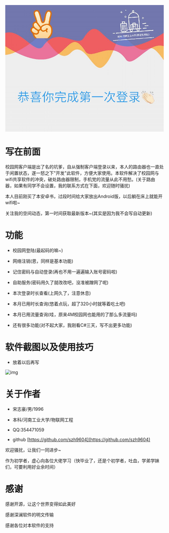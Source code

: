 ![img](welcome.png)

# 写在前面

校园网客户端是出了名的坑爹，自从强制客户端登录以来，本人的路由器也一直处于闲置状态，遂一怒之下"开发"此软件，方便大家使用。本软件解决了校园网与wifi共享软件的冲突，破处路由器限制，手机党的流量从此不用愁。(关于路由器，如果有同学不会设置，我的联系方式在下面，欢迎随时骚扰)

本人目前刚买了本安卓书，过段时间给大家放出Android版，以后躺在床上就能开wifi啦~

关注我的空间动态，第一时间获取最新版本~(其实是因为我不会写自动更新)

# 功能

- 校园网登陆(最起码的嘛~)

- 网络注销(恩，同样是基本功能)

- 记住密码与自动登录(再也不用一遍遍输入账号密码啦)

- 自助服务(密码用久了就改改吧，没准被蹭网了呢)

- 本次登录时长查看(上网久了，注意休息)

- 本月已用时长查询(悠着点玩，超了320小时就等着吃土吧)

- 本月已用流量查询(哇，原来4M校园网也能用的了那么多流量吗)

- 还有很多功能(对不起大家，我刚看C#三天，写不出更多功能)

# 软件截图以及使用技巧

- 放着以后再写

![img](http://www.jobdeer.com/img/rd.png)

# 关于作者

- 宋志豪/男/1996

- 本科/河南工业大学/物联网工程

- QQ:354471059

- github [https://github.com/szh9604](https://github.com/szh9604)

欢迎骚扰，让我们一同进步~

作为初学者，虚心向各位大佬学习（快毕业了，还是个初学者，吐血，学弟学妹们，可要利用好业余时间）

# 感谢

感谢开源，让这个世界变得如此美好

感谢深澜软件的明文传输

感谢各位对本软件的支持

